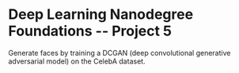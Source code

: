 # Deep Learning Nanodegree Foundations -- Project 5
Generate faces by training a DCGAN (deep convolutional generative adversarial model) on the CelebA dataset.
